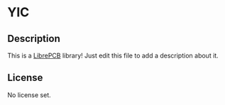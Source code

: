 # YIC

## Description

This is a [LibrePCB](https://librepcb.org) library!
Just edit this file to add a description about it.

## License

No license set.
